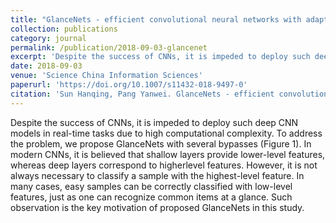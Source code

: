 ```yaml
---
title: "GlanceNets - efficient convolutional neural networks with adaptive hard example mining"
collection: publications
category: journal
permalink: /publication/2018-09-03-glancenet
excerpt: 'Despite the success of CNNs, it is impeded to deploy such deep CNN models in real-time tasks due to high computational complexity. To address the problem, we propose GlanceNets with several bypasses (Figure 1). In modern CNNs, it is believed that shallow layers provide lower-level features, whereas deep layers correspond to higherlevel features. However, it is not always necessary to classify a sample with the highest-level feature. In many cases, easy samples can be correctly classified with low-level features, just as one can recognize common items at a glance. Such observation is the key motivation of proposed GlanceNets in this study.'
date: 2018-09-03
venue: 'Science China Information Sciences'
paperurl: 'https://doi.org/10.1007/s11432-018-9497-0'
citation: 'Sun Hanqing, Pang Yanwei. GlanceNets - efficient convolutional neural networks with adaptive hard example mining. <i>Science China Information Sciences</i>, 2018, 61(10): 109101.'
---
```

Despite the success of CNNs, it is impeded to deploy such deep CNN models in real-time tasks due to high computational complexity. To address the problem, we propose GlanceNets with several bypasses (Figure 1). In modern CNNs, it is believed that shallow layers provide lower-level features, whereas deep layers correspond to higherlevel features. However, it is not always necessary to classify a sample with the highest-level feature. In many cases, easy samples can be correctly classified with low-level features, just as one can recognize common items at a glance. Such observation is the key motivation of proposed GlanceNets in this study.
